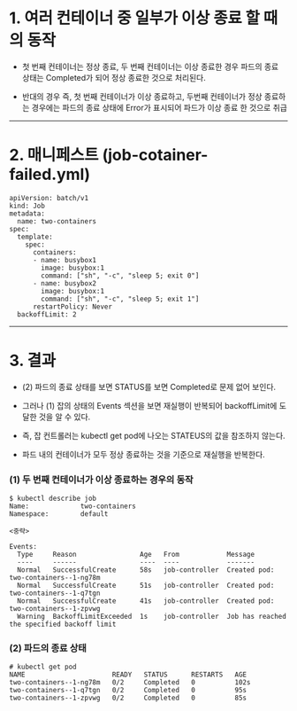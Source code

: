 
# 1. 여러 컨테이너 중 일부가 이상 종료 할 때의 동작

+ 첫 번째 컨테이너는 정상 종료, 두 번째 컨테이너는 이상 종료한 경우 파드의 종료 상태는 Completed가 되어 정상 종료한 것으로 처리된다.

+ 반대의 경우 즉, 첫 번째 컨테이너가 이상 종료하고, 두번째 컨테이너가 정상 종료하는 경우에는 파드의 종료 상태에 Error가 표시되어 파드가 이상 종료 한 것으로 취급

----

# 2. 매니페스트 (job-cotainer-failed.yml)

```
apiVersion: batch/v1
kind: Job
metadata:
  name: two-containers
spec:
  template:
    spec:
      containers:
      - name: busybox1
        image: busybox:1
        command: ["sh", "-c", "sleep 5; exit 0"]
      - name: busybox2
        image: busybox:1
        command: ["sh", "-c", "sleep 5; exit 1"]
      restartPolicy: Never
  backoffLimit: 2
```

----

# 3. 결과

+ (2) 파드의 종료 상태를 보면 STATUS를 보면 Completed로 문제 없어 보인다.

+ 그러나 (1) 잡의 상태의 Events 섹션을 보면 재실행이 반복되어 backoffLimit에 도달한 것을 알 수 있다.

+ 즉, 잡 컨트롤러는 kubectl get pod에 나오는 STATEUS의 값을 참조하지 않는다.

+ 파드 내의 컨테이너가 모두 정상 종료하는 것을 기준으로 재실행을 반복한다.

### (1) 두 번째 컨테이너가 이상 종료하는 경우의 동작

```
$ kubectl describe job
Name:             two-containers
Namespace:        default

<중략>

Events:
  Type     Reason                Age   From            Message
  ----     ------                ----  ----            -------
  Normal   SuccessfulCreate      58s   job-controller  Created pod: two-containers--1-ng78m
  Normal   SuccessfulCreate      51s   job-controller  Created pod: two-containers--1-q7tgn
  Normal   SuccessfulCreate      41s   job-controller  Created pod: two-containers--1-zpvwg
  Warning  BackoffLimitExceeded  1s    job-controller  Job has reached the specified backoff limit
```

### (2) 파드의 종료 상태

```
# kubectl get pod
NAME                      READY   STATUS      RESTARTS   AGE
two-containers--1-ng78m   0/2     Completed   0          102s
two-containers--1-q7tgn   0/2     Completed   0          95s
two-containers--1-zpvwg   0/2     Completed   0          85s
```